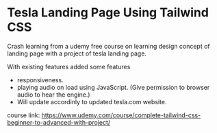 # Tesla Landing Page Using Tailwind CSS

Crash learning from a udemy free course on learning design concept of landing page
with a project of tesla landing page.

With existing features added some features
- responsiveness.
- playing audio on load using JavaScript. (Give permission to browser audio to hear the engine.)
- Will update accordinly to updated tesla.com website.

course link: https://www.udemy.com/course/complete-tailwind-css-beginner-to-advanced-with-project/